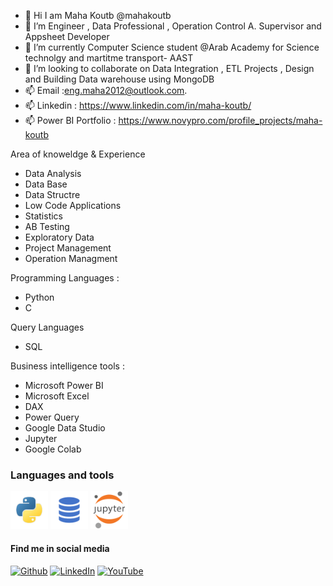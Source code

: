 - 👋 Hi I am Maha Koutb @mahakoutb
- 👀 I’m Engineer , Data Professional , Operation Control A. Supervisor and Appsheet Developer 
- 🌱 I’m currently  Computer Science student @Arab Academy for Science technolgy and martitme transport- AAST
- 💞️ I’m looking to collaborate on Data Integration , ETL Projects , Design and Building Data warehouse using  MongoDB
- 📫 Email    :eng.maha2012@outlook.com.
- 📫 Linkedin : https://www.linkedin.com/in/maha-koutb/
- 📫 Power BI Portfolio : https://www.novypro.com/profile_projects/maha-koutb



Area of knoweldge & Experience 
* Data Analysis
* Data Base
* Data Structre 
* Low Code Applications
* Statistics
* AB Testing
* Exploratory Data
* Project Management
* Operation Managment


Programming Languages :
* Python
* C

Query Languages 
* SQL


Business intelligence tools :
* Microsoft Power BI
* Microsoft Excel
* DAX
* Power Query
* Google Data Studio 
* Jupyter
* Google Colab





<!---
mahakoutb/mahakoutb is a ✨ special ✨ repository because its `README.md` (this file) appears on your GitHub profile.
You can click the Preview link to take a look at your changes.
--->
### Languages and tools

<code><img height="60" src="https://raw.githubusercontent.com/github/explore/80688e429a7d4ef2fca1e82350fe8e3517d3494d/topics/python/python.png"></code>
<code><img height="60" src="https://raw.githubusercontent.com/github/explore/80688e429a7d4ef2fca1e82350fe8e3517d3494d/topics/sql/sql.png"></code>
<code><img height="60" src="https://raw.githubusercontent.com/github/explore/80688e429a7d4ef2fca1e82350fe8e3517d3494d/topics/jupyter-notebook/jupyter-notebook.png"></code>







#### Find me in social media
[![Github](https://img.shields.io/badge/-Github-black?style=flat&labelColor=black&logo=github&logoColor=white "Github")](https://github.com/mahakoutb "Github")
[![LinkedIn](https://img.shields.io/badge/-LinkedIn-blue?style=flat&logo=Linkedin&logoColor=white "LinkedIn")](https://www.linkedin.com/in/maha-koutb-8425697a/ "LinkedIn")
[![YouTube](https://img.shields.io/badge/-YouTub-red?style=flat&logo=YouTube&logoColor=white "YouTube")](https://www.youtube.com/@mahakoutb/")

